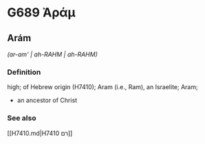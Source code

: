 # G689 Ἀράμ

## Arám

_(ar-am' | ah-RAHM | ah-RAHM)_

### Definition

high; of Hebrew origin (H7410); Aram (i.e., Ram), an Israelite; Aram; 

- an ancestor of Christ

### See also

[[H7410.md|H7410 רם]]
